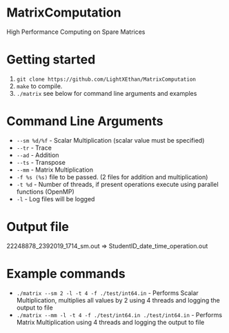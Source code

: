 # MatrixComputation
High Performance Computing on Spare Matrices

# Getting started
1. `git clone https://github.com/LightXEthan/MatrixComputation`
2. `make` to compile.
3. `./matrix` see below for command line arguments and examples

# Command Line Arguments
* `--sm %d/%f` - Scalar Multiplication (scalar value must be specified)
* `--tr` - Trace
* `--ad` - Addition
* `--ts` - Transpose
* `--mm` - Matrix Multiplication
* `-f %s (%s)` file to be passed. (2 files for addition and multiplication)
* `-t %d` - Number of threads, if present operations execute using parallel functions (OpenMP)
* `-l` - Log files will be logged

# Output file
22248878_2392019_1714_sm.out => StudentID_date_time_operation.out

# Example commands
* `./matrix --sm 2 -l -t 4 -f ./test/int64.in` - Performs Scalar Multiplication, multiplies all values by 2 using 4 threads and logging the output to file
* `./matrix --mm -l -t 4 -f ./test/int64.in ./test/int64.in` - Performs Matrix Multiplication using 4 threads and logging the output to file
